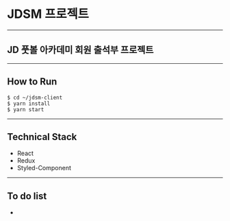 # JDSM 프로젝트
---
## JD 풋볼 아카데미 회원 출석부 프로젝트

---

## How to Run
```
$ cd ~/jdsm-client
$ yarn install
$ yarn start
```

---

## Technical Stack
- React
- Redux
- Styled-Component

---

## To do list
- 
